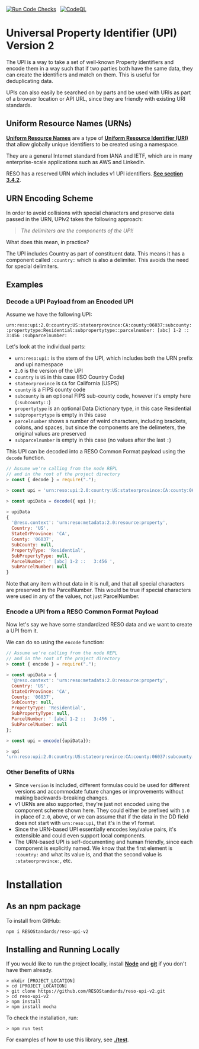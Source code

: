 [![Run Code Checks](https://github.com/RESOStandards/reso-upi-v2/actions/workflows/codecheck.yml/badge.svg)](https://github.com/RESOStandards/reso-upi-v2/actions/workflows/codecheck.yml) &nbsp; [![CodeQL](https://github.com/RESOStandards/reso-upi-v2/actions/workflows/codeql.yml/badge.svg)](https://github.com/RESOStandards/reso-upi-v2/actions/workflows/codeql.yml)


# Universal Property Identifier (UPI) Version 2

The UPI is a way to take a set of well-known Property identifiers and encode them in a way such that if two parties both have the same data, they can create the identifiers and match on them. This is useful for deduplicating data.

UPIs can also easily be searched on by parts and be used with URIs as part of a browser location or API URL, since they are friendly with existing URI standards.

## Uniform Resource Names (URNs)

[**Uniform Resource Names**](https://en.wikipedia.org/wiki/Uniform_Resource_Name) are a type of [**Uniform Resource Identifier (URI)**](https://en.wikipedia.org/wiki/Uniform_Resource_Identifier) that allow globally unique identifiers to be created using a namespace. 

They are a general Internet standard from IANA and IETF, which are in many enterprise-scale applications such as AWS and LinkedIn.

RESO has a reserved URN which includes v1 UPI identifiers. [**See section 3.4.2**](https://www.iana.org/assignments/urn-formal/reso).

## URN Encoding Scheme
In order to avoid collisions with special characters and preserve data passed in the URN, UPIv2 takes the following approach:

> _The delimiters are the components of the UPI!_

What does this mean, in practice? 

The UPI includes Country as part of constituent data. This means it has a component called `:country:` which is also a delimiter. This avoids the need for special delimiters.

## Examples

### Decode a UPI Payload from an Encoded UPI

Assume we have the following UPI:

`urn:reso:upi:2.0:country:US:stateorprovince:CA:county:06037:subcounty::propertytype:Residential:subpropertytype::parcelnumber: [abc] 1-2 ::   3:456 :subparcelnumber:`

Let's look at the individual parts:
* `urn:reso:upi:` is the stem of the UPI, which includes both the URN prefix and upi namespace
* `2.0` is the version of the UPI
* `country` is `US` in this case (ISO Country Code)
* `stateorprovince` is `CA` for California (USPS)
* `county` is a FIPS county code
* `subcounty` is an optional FIPS sub-county code, however it's empty here (`:subcounty::`)
* `propertytype` is an optional Data Dictionary type, in this case Residential
* `subpropertytype` is empty in this case
* `parcelnumber` shows a number of weird characters, including brackets, colons, and spaces, but since the components are the delimeters, the original values are preserved
* `subparcelnumber` is empty in this case (no values after the last `:`)

This UPI can be decoded into a RESO Common Format payload using the `decode` function.

```js
// Assume we're calling from the node REPL 
// and in the root of the project directory
> const { decode } = require(".");

> const upi = 'urn:reso:upi:2.0:country:US:stateorprovince:CA:county:06037:subcounty::propertytype:Residential:subpropertytype::parcelnumber: [abc] 1-2 ::   3:456 :subparcelnumber:';

> const upiData = decode({ upi });

> upiData
{
  '@reso.context': 'urn:reso:metadata:2.0:resource:property',
  Country: 'US',
  StateOrProvince: 'CA',
  County: '06037',
  SubCounty: null,
  PropertyType: 'Residential',
  SubPropertyType: null,
  ParcelNumber: ' [abc] 1-2 ::   3:456 ',
  SubParcelNumber: null
}
```

Note that any item without data in it is null, and that all special characters are preserved in the ParcelNumber. This would be true if special characters were used in any of the values, not just ParcelNumber.


### Encode a UPI from a RESO Common Format Payload
Now let's say we have some standardized RESO data and we want to create a UPI from it. 

We can do so using the `encode` function:

```js
// Assume we're calling from the node REPL 
// and in the root of the project directory
> const { encode } = require(".");

> const upiData = {
  '@reso.context': 'urn:reso:metadata:2.0:resource:property',
  Country: 'US',
  StateOrProvince: 'CA',
  County: '06037',
  SubCounty: null,
  PropertyType: 'Residential',
  SubPropertyType: null,
  ParcelNumber: ' [abc] 1-2 ::   3:456 ',
  SubParcelNumber: null
};

> const upi = encode({upiData});

> upi
'urn:reso:upi:2.0:country:US:stateorprovince:CA:county:06037:subcounty::propertytype:Residential:subpropertytype::parcelnumber: [abc] 1-2 ::   3:456 :subparcelnumber:'
```

### Other Benefits of URNs
* Since `version` is included, different formulas could be used for different versions and accommodate future changes or improvements without making backwards-breaking changes.
* v1 URNs are also supported, they're just not encoded using the component scheme shown here. They could either be prefixed with `1.0` in place of `2.0`, above, or we can assume that if the data in the DD field does not start with `urn:reso:upi`, that it's in the v1 format.
* Since the URN-based UPI essentially encodes key/value pairs, it's extensible and could even support local components.
* The URN-based UPI is self-documenting and human friendly, since each component is explicitly named. We know that the first element is `:country:` and what its value is, and that the second value is `:stateorprovince:`, etc.

# Installation

## As an npm package
To install from GitHub:

```
npm i RESOStandards/reso-upi-v2
```

## Installing and Running Locally
If you would like to run the project locally, install [**Node**](https://nodejs.org/en/download) and [**git**](https://github.com/git-guides/install-git) if you don't have them already.

```
> mkdir [PROJECT_LOCATION]
> cd [PROJECT_LOCATION]
> git clone https://github.com/RESOStandards/reso-upi-v2.git
> cd reso-upi-v2
> npm install
> npm install mocha
```

To check the installation, run:
```
> npm run test
```

For examples of how to use this library, see [**./test**](./test/test.js).

